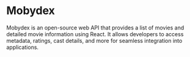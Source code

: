 # Mobydex
Mobydex is an open-source web API that provides a list of movies and detailed movie information using React. It allows developers to access metadata, ratings, cast details, and more for seamless integration into applications.
